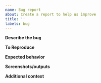 ```yaml
---
name: Bug report
about: Create a report to help us improve
title: ''
labels: bug
---
```


**Describe the bug**
<!-- A clear and concise description of what the bug is. -->

**To Reproduce**
<!-- Steps to reproduce the behavior. -->

**Expected behavior**
<!-- A clear and concise description of what you expected to happen. -->

**Screenshots/outputs**
<!-- If applicable, add screenshots and or outputs to help explain your problem. -->

**Additional context**
<!-- Add any other context or configuration about the problem here. -->
